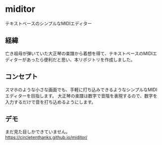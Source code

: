 # miditor
テキストベースのシンプルなMIDIエディター

## 経緯

亡き祖母が弾いていた大正琴の楽譜から着想を得て、テキストベースのMIDIエディターがあったら便利だと思い、本リポジトリを作成しました。

## コンセプト

スマホのような小さな画面でも、手軽に打ち込みできるようなシンプルなMIDIエディターを目指します。
大正琴の楽譜は数字で音階を表現するので、数字を入力するだけで音を打ち込めるようにします。

## デモ

まだ見た目しかできていません。  
https://circletenthanks.github.io/miditor/